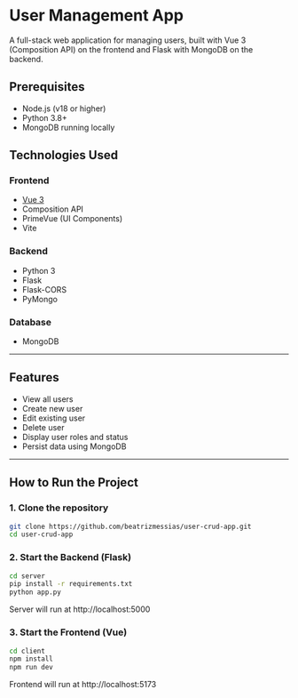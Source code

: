 # User Management App

A full-stack web application for managing users, built with Vue 3 (Composition API) on the frontend and Flask with MongoDB on the backend.

## Prerequisites

- Node.js (v18 or higher)
- Python 3.8+
- MongoDB running locally

## Technologies Used

### Frontend
- [Vue 3](https://vuejs.org/)
- Composition API
- PrimeVue (UI Components)
- Vite

### Backend
- Python 3
- Flask
- Flask-CORS
- PyMongo

### Database
- MongoDB


---

## Features

- View all users
- Create new user
- Edit existing user
- Delete user
- Display user roles and status
- Persist data using MongoDB

---

## How to Run the Project

### 1. Clone the repository

```bash
git clone https://github.com/beatrizmessias/user-crud-app.git
cd user-crud-app
```

### 2. Start the Backend (Flask)

```bash
cd server
pip install -r requirements.txt
python app.py
```

Server will run at http://localhost:5000

### 3. Start the Frontend (Vue)

```bash
cd client
npm install
npm run dev
```

Frontend will run at http://localhost:5173